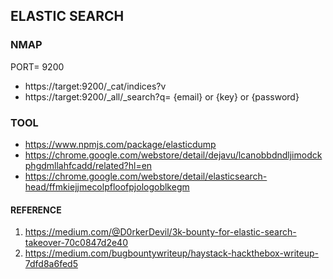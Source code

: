 ## ELASTIC SEARCH

### NMAP

PORT= 9200

- https://target:9200/_cat/indices?v
- https://target:9200/_all/_search?q= {email} or {key} or {password}

### TOOL

- https://www.npmjs.com/package/elasticdump
- https://chrome.google.com/webstore/detail/dejavu/lcanobbdndljimodckphgdmllahfcadd/related?hl=en
- https://chrome.google.com/webstore/detail/elasticsearch-head/ffmkiejjmecolpfloofpjologoblkegm

#### REFERENCE
1. https://medium.com/@D0rkerDevil/3k-bounty-for-elastic-search-takeover-70c0847d2e40
2. https://medium.com/bugbountywriteup/haystack-hackthebox-writeup-7dfd8a6fed5
